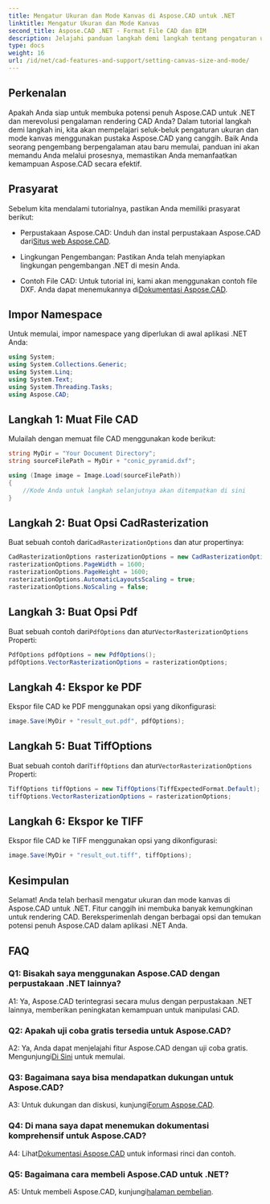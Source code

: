 ```yaml
---
title: Mengatur Ukuran dan Mode Kanvas di Aspose.CAD untuk .NET
linktitle: Mengatur Ukuran dan Mode Kanvas
second_title: Aspose.CAD .NET - Format File CAD dan BIM
description: Jelajahi panduan langkah demi langkah tentang pengaturan ukuran dan mode kanvas di Aspose.CAD untuk .NET. Optimalkan rendering CAD Anda dengan mudah menggunakan tutorial komprehensif ini.
type: docs
weight: 16
url: /id/net/cad-features-and-support/setting-canvas-size-and-mode/
---
```

## Perkenalan

Apakah Anda siap untuk membuka potensi penuh Aspose.CAD untuk .NET dan merevolusi pengalaman rendering CAD Anda? Dalam tutorial langkah demi langkah ini, kita akan mempelajari seluk-beluk pengaturan ukuran dan mode kanvas menggunakan pustaka Aspose.CAD yang canggih. Baik Anda seorang pengembang berpengalaman atau baru memulai, panduan ini akan memandu Anda melalui prosesnya, memastikan Anda memanfaatkan kemampuan Aspose.CAD secara efektif.

## Prasyarat

Sebelum kita mendalami tutorialnya, pastikan Anda memiliki prasyarat berikut:

-  Perpustakaan Aspose.CAD: Unduh dan instal perpustakaan Aspose.CAD dari[Situs web Aspose.CAD](https://releases.aspose.com/cad/net/).

- Lingkungan Pengembangan: Pastikan Anda telah menyiapkan lingkungan pengembangan .NET di mesin Anda.

-  Contoh File CAD: Untuk tutorial ini, kami akan menggunakan contoh file DXF. Anda dapat menemukannya di[Dokumentasi Aspose.CAD](https://reference.aspose.com/cad/net/).

## Impor Namespace

Untuk memulai, impor namespace yang diperlukan di awal aplikasi .NET Anda:

```csharp
using System;
using System.Collections.Generic;
using System.Linq;
using System.Text;
using System.Threading.Tasks;
using Aspose.CAD;
```

## Langkah 1: Muat File CAD

Mulailah dengan memuat file CAD menggunakan kode berikut:

```csharp
string MyDir = "Your Document Directory";
string sourceFilePath = MyDir + "conic_pyramid.dxf";

using (Image image = Image.Load(sourceFilePath))
{
    //Kode Anda untuk langkah selanjutnya akan ditempatkan di sini
}
```

## Langkah 2: Buat Opsi CadRasterization

 Buat sebuah contoh dari`CadRasterizationOptions` dan atur propertinya:

```csharp
CadRasterizationOptions rasterizationOptions = new CadRasterizationOptions();
rasterizationOptions.PageWidth = 1600;
rasterizationOptions.PageHeight = 1600;
rasterizationOptions.AutomaticLayoutsScaling = true;
rasterizationOptions.NoScaling = false;
```

## Langkah 3: Buat Opsi Pdf

 Buat sebuah contoh dari`PdfOptions` dan atur`VectorRasterizationOptions` Properti:

```csharp
PdfOptions pdfOptions = new PdfOptions();
pdfOptions.VectorRasterizationOptions = rasterizationOptions;
```

## Langkah 4: Ekspor ke PDF

Ekspor file CAD ke PDF menggunakan opsi yang dikonfigurasi:

```csharp
image.Save(MyDir + "result_out.pdf", pdfOptions);
```

## Langkah 5: Buat TiffOptions

 Buat sebuah contoh dari`TiffOptions` dan atur`VectorRasterizationOptions` Properti:

```csharp
TiffOptions tiffOptions = new TiffOptions(TiffExpectedFormat.Default);
tiffOptions.VectorRasterizationOptions = rasterizationOptions;
```

## Langkah 6: Ekspor ke TIFF

Ekspor file CAD ke TIFF menggunakan opsi yang dikonfigurasi:

```csharp
image.Save(MyDir + "result_out.tiff", tiffOptions);
```

## Kesimpulan

Selamat! Anda telah berhasil mengatur ukuran dan mode kanvas di Aspose.CAD untuk .NET. Fitur canggih ini membuka banyak kemungkinan untuk rendering CAD. Bereksperimenlah dengan berbagai opsi dan temukan potensi penuh Aspose.CAD dalam aplikasi .NET Anda.

## FAQ

### Q1: Bisakah saya menggunakan Aspose.CAD dengan perpustakaan .NET lainnya?

A1: Ya, Aspose.CAD terintegrasi secara mulus dengan perpustakaan .NET lainnya, memberikan peningkatan kemampuan untuk manipulasi CAD.

### Q2: Apakah uji coba gratis tersedia untuk Aspose.CAD?

 A2: Ya, Anda dapat menjelajahi fitur Aspose.CAD dengan uji coba gratis. Mengunjungi[Di Sini](https://releases.aspose.com/) untuk memulai.

### Q3: Bagaimana saya bisa mendapatkan dukungan untuk Aspose.CAD?

 A3: Untuk dukungan dan diskusi, kunjungi[Forum Aspose.CAD](https://forum.aspose.com/c/cad/19).

### Q4: Di mana saya dapat menemukan dokumentasi komprehensif untuk Aspose.CAD?

 A4: Lihat[Dokumentasi Aspose.CAD](https://reference.aspose.com/cad/net/) untuk informasi rinci dan contoh.

### Q5: Bagaimana cara membeli Aspose.CAD untuk .NET?

 A5: Untuk membeli Aspose.CAD, kunjungi[halaman pembelian](https://purchase.aspose.com/buy).